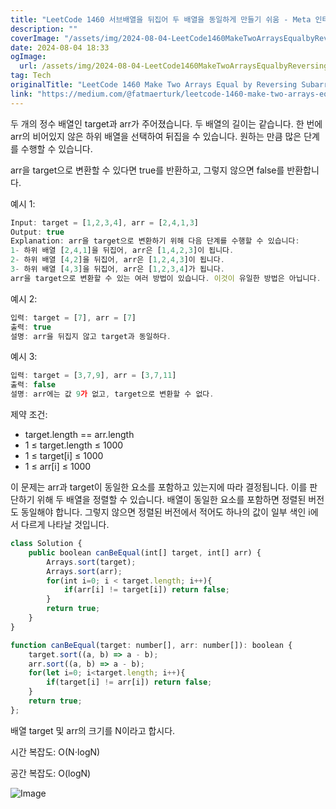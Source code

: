 ```yaml
---
title: "LeetCode 1460 서브배열을 뒤집어 두 배열을 동일하게 만들기 쉬움 - Meta 인터뷰 질문"
description: ""
coverImage: "/assets/img/2024-08-04-LeetCode1460MakeTwoArraysEqualbyReversingSubarraysEasyMetaInterviewQuestion_0.png"
date: 2024-08-04 18:33
ogImage: 
  url: /assets/img/2024-08-04-LeetCode1460MakeTwoArraysEqualbyReversingSubarraysEasyMetaInterviewQuestion_0.png
tag: Tech
originalTitle: "LeetCode 1460 Make Two Arrays Equal by Reversing SubarraysEasy Meta Interview Question"
link: "https://medium.com/@fatmaerturk/leetcode-1460-make-two-arrays-equal-by-reversing-subarrays-easy-meta-interview-question-7dbf3d211419"
---
```



두 개의 정수 배열인 target과 arr가 주어졌습니다. 두 배열의 길이는 같습니다. 한 번에 arr의 비어있지 않은 하위 배열을 선택하여 뒤집을 수 있습니다. 원하는 만큼 많은 단계를 수행할 수 있습니다.

arr을 target으로 변환할 수 있다면 true를 반환하고, 그렇지 않으면 false를 반환합니다.

예시 1:

```js
Input: target = [1,2,3,4], arr = [2,4,1,3]
Output: true
Explanation: arr을 target으로 변환하기 위해 다음 단계를 수행할 수 있습니다:
1- 하위 배열 [2,4,1]을 뒤집어, arr은 [1,4,2,3]이 됩니다.
2- 하위 배열 [4,2]을 뒤집어, arr은 [1,2,4,3]이 됩니다.
3- 하위 배열 [4,3]을 뒤집어, arr은 [1,2,3,4]가 됩니다.
arr을 target으로 변환할 수 있는 여러 방법이 있습니다. 이것이 유일한 방법은 아닙니다.
```

<div class="content-ad"></div>

예시 2:

```js
입력: target = [7], arr = [7]
출력: true
설명: arr을 뒤집지 않고 target과 동일하다.
```

예시 3:

```js
입력: target = [3,7,9], arr = [3,7,11]
출력: false
설명: arr에는 값 9가 없고, target으로 변환할 수 없다.
```

<div class="content-ad"></div>

제약 조건:

- target.length == arr.length
- 1 ≤ target.length ≤ 1000
- 1 ≤ target[i] ≤ 1000
- 1 ≤ arr[i] ≤ 1000

이 문제는 arr과 target이 동일한 요소를 포함하고 있는지에 따라 결정됩니다. 이를 판단하기 위해 두 배열을 정렬할 수 있습니다. 배열이 동일한 요소를 포함하면 정렬된 버전도 동일해야 합니다. 그렇지 않으면 정렬된 버전에서 적어도 하나의 값이 일부 색인 i에서 다르게 나타날 것입니다.

```js
class Solution {
    public boolean canBeEqual(int[] target, int[] arr) {
        Arrays.sort(target);
        Arrays.sort(arr);
        for(int i=0; i < target.length; i++){
            if(arr[i] != target[i]) return false;
        }
        return true;
    }
}
```

<div class="content-ad"></div>

```js
function canBeEqual(target: number[], arr: number[]): boolean {
    target.sort((a, b) => a - b);
    arr.sort((a, b) => a - b);
    for(let i=0; i<target.length; i++){
        if(target[i] != arr[i]) return false;
    }
    return true;
};
```

배열 target 및 arr의 크기를 N이라고 합시다.

시간 복잡도: O(N⋅logN)

공간 복잡도: O(logN)

<div class="content-ad"></div>


![Image](/assets/img/2024-08-04-LeetCode1460MakeTwoArraysEqualbyReversingSubarraysEasyMetaInterviewQuestion_0.png)
